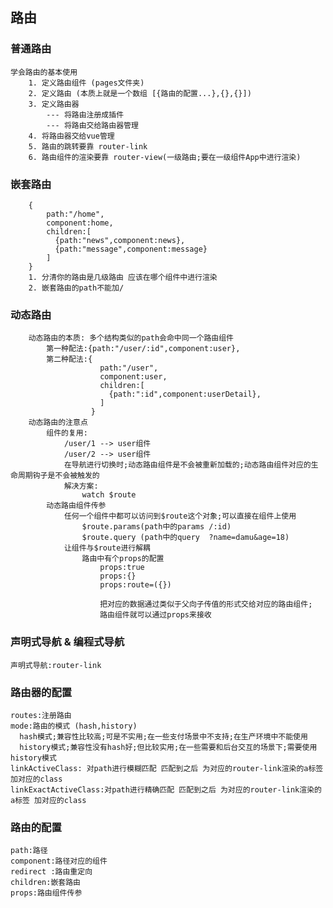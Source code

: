 ## 路由
### 普通路由
    学会路由的基本使用
        1. 定义路由组件 (pages文件夹)
        2. 定义路由 (本质上就是一个数组 [{路由的配置...},{},{}])
        3. 定义路由器
            --- 将路由注册成插件
            --- 将路由交给路由器管理
        4. 将路由器交给vue管理
        5. 路由的跳转要靠 router-link
        6. 路由组件的渲染要靠 router-view(一级路由;要在一级组件App中进行渲染)
### 嵌套路由
        {
            path:"/home",
            component:home,
            children:[
              {path:"news",component:news},
              {path:"message",component:message}
            ]
        }
        1. 分清你的路由是几级路由 应该在哪个组件中进行渲染
        2. 嵌套路由的path不能加/
### 动态路由
        动态路由的本质: 多个结构类似的path会命中同一个路由组件
            第一种配法:{path:"/user/:id",component:user},
            第二种配法:{
                        path:"/user",
                        component:user,
                        children:[
                          {path:":id",component:userDetail},
                        ]
                      }
        动态路由的注意点
            组件的复用:
                /user/1 --> user组件
                /user/2 --> user组件
                在导航进行切换时;动态路由组件是不会被重新加载的;动态路由组件对应的生命周期钩子是不会被触发的
                解决方案:
                    watch $route
            动态路由组件传参
                任何一个组件中都可以访问到$route这个对象;可以直接在组件上使用
                    $route.params(path中的params /:id)
                    $route.query (path中的query  ?name=damu&age=18)
                让组件与$route进行解耦
                    路由中有个props的配置
                        props:true
                        props:{}
                        props:route=({})

                        把对应的数据通过类似于父向子传值的形式交给对应的路由组件;
                        路由组件就可以通过props来接收

### 声明式导航 & 编程式导航
    声明式导航:router-link


### 路由器的配置
    routes:注册路由
    mode:路由的模式 (hash,history)
      hash模式;兼容性比较高;可是不实用;在一些支付场景中不支持;在生产环境中不能使用
      history模式;兼容性没有hash好;但比较实用;在一些需要和后台交互的场景下;需要使用history模式
    linkActiveClass: 对path进行模糊匹配 匹配到之后 为对应的router-link渲染的a标签 加对应的class
    linkExactActiveClass:对path进行精确匹配 匹配到之后 为对应的router-link渲染的a标签 加对应的class
### 路由的配置
    path:路径
    component:路径对应的组件
    redirect :路由重定向
    children:嵌套路由
    props:路由组件传参